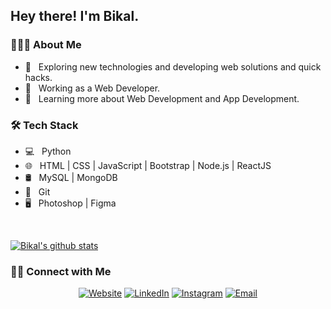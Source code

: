 <h2> Hey there! I'm Bikal.</h2>

<h3> 👨🏻‍💻 About Me </h3>

- 🤔 &nbsp; Exploring new technologies and developing web solutions and quick hacks.
- 💼 &nbsp; Working as a Web Developer.
- 🌱 &nbsp; Learning more about Web Development and App Development.

<h3>🛠 Tech Stack</h3>

- 💻 &nbsp; Python 
- 🌐 &nbsp; HTML | CSS | JavaScript | Bootstrap | Node.js | ReactJS
- 🛢 &nbsp; MySQL | MongoDB
- 🔧 &nbsp; Git 
- 🖥 &nbsp; Photoshop | Figma

<br/>

[![Bikal's github stats](https://github-readme-stats.vercel.app/api?username=bikal1000&show_icons=true&hide=["prs","issues"])](https://github.com/bikal1000)

<h3> 🤝🏻 Connect with Me </h3>

<p align="center">
<a href="http://bikalshrestha.com.np/"><img alt="Website" src="https://img.shields.io/badge/Website-www.bikalshrestha.com.np-blue?style=flat-square&logo=google-chrome"></a>
<a href="https://www.linkedin.com/in/bikal-shrestha/"><img alt="LinkedIn" src="https://img.shields.io/badge/LinkedIn-Bikal%20Shrestha-blue?style=flat-square&logo=linkedin"></a>
<a href="https://www.instagram.com/bikal_shrestha_/"><img alt="Instagram" src="https://img.shields.io/badge/Instagram-bikal_shrestha_-blue?style=flat-square&logo=instagram"></a>
<a href="mailto:bikal1000.bs@gmail.com"><img alt="Email" src="https://img.shields.io/badge/Email-bikal1000.bs@gmail.com-blue?style=flat-square&logo=gmail"></a>
</p>
